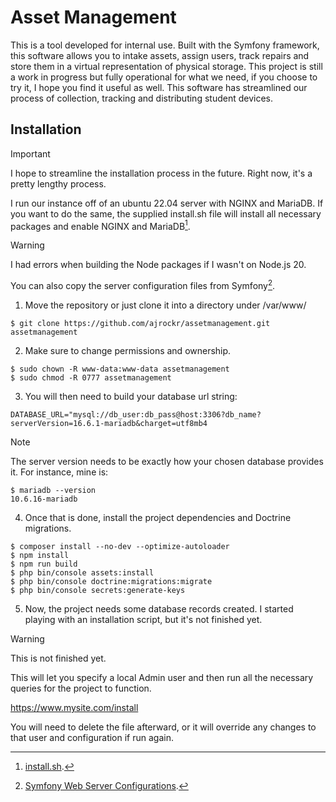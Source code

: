# Asset Management

This is a tool developed for internal use. Built with the Symfony framework, this software allows you to intake assets, assign users, track repairs and store them in a virtual representation of physical storage. This project is still a work in progress but fully operational for what we need, if you choose to try it, I hope you find it useful as well. This software has streamlined our process of collection, tracking and distributing student devices.

## Installation
> [!IMPORTANT]
> I hope to streamline the installation process in the future. Right now, it's a pretty lengthy process.

I run our instance off of an ubuntu 22.04 server with NGINX and MariaDB. If you want to do the same, the supplied install.sh file will install all necessary packages and enable NGINX and MariaDB[^1].

> [!WARNING]
> I had errors when building the Node packages if I wasn't on Node.js 20.

You can also copy the server configuration files from Symfony[^2].

1. Move the repository or just clone it into a directory under /var/www/
```shell
$ git clone https://github.com/ajrockr/assetmanagement.git assetmanagement
```
2. Make sure to change permissions and ownership.
```shell
$ sudo chown -R www-data:www-data assetmanagement
$ sudo chmod -R 0777 assetmanagement
```
3. You will then need to build your database url string:
```dotenv
DATABASE_URL="mysql://db_user:db_pass@host:3306?db_name?serverVersion=16.6.1-mariadb&charget=utf8mb4
```

> [!NOTE]
> The server version needs to be exactly how your chosen database provides it. For instance, mine is:
> ```shell
> $ mariadb --version
> 10.6.16-mariadb
> ```
4. Once that is done, install the project dependencies and Doctrine migrations.
```shell
$ composer install --no-dev --optimize-autoloader
$ npm install
$ npm run build
$ php bin/console assets:install
$ php bin/console doctrine:migrations:migrate
$ php bin/console secrets:generate-keys
```
5. Now, the project needs some database records created. I started playing with an installation script, but it's not finished yet.
> [!WARNING]
> This is not finished yet.
> 
> This will let you specify a local Admin user and then run all the necessary queries for the project to function.
> 
> https://www.mysite.com/install
> 
> You will need to delete the file afterward, or it will override any changes to that user and configuration if run again.


[^1]: [install.sh](https://github.com/ajrockr/AssetManagement/blob/master/install.sh).
[^2]: [Symfony Web Server Configurations](https://symfony.com/doc/current/setup/web_server_configuration.html).
